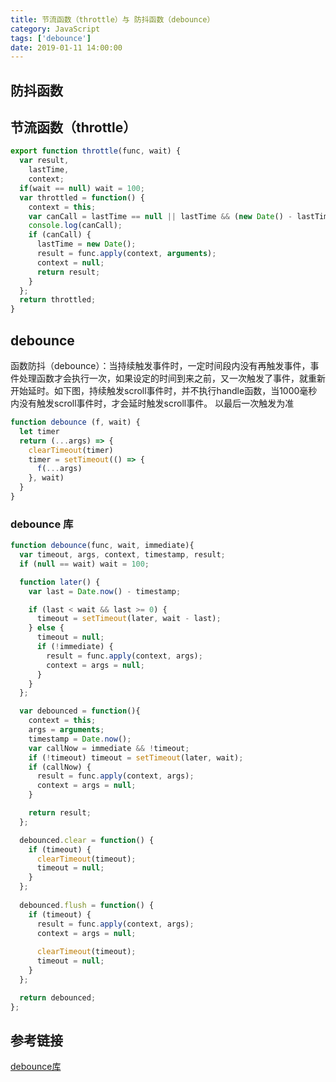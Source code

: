 ```yaml
---
title: 节流函数（throttle）与 防抖函数（debounce）
category: JavaScript
tags: ['debounce']
date: 2019-01-11 14:00:00
---
```


## 防抖函数

## 节流函数（throttle）

```js
export function throttle(func, wait) {
  var result,
    lastTime,
    context;
  if(wait == null) wait = 100;
  var throttled = function() {
    context = this;
    var canCall = lastTime == null || lastTime && (new Date() - lastTime >= wait);
    console.log(canCall);
    if (canCall) {
      lastTime = new Date();
      result = func.apply(context, arguments);
      context = null;
      return result;
    }
  };
  return throttled;
}
```
## debounce 
函数防抖（debounce）：当持续触发事件时，一定时间段内没有再触发事件，事件处理函数才会执行一次，如果设定的时间到来之前，又一次触发了事件，就重新开始延时。如下图，持续触发scroll事件时，并不执行handle函数，当1000毫秒内没有触发scroll事件时，才会延时触发scroll事件。
以最后一次触发为准
```ts
function debounce (f, wait) {
  let timer
  return (...args) => {
    clearTimeout(timer)
    timer = setTimeout(() => {
      f(...args)
    }, wait)
  }
}

```

### debounce 库

```js
function debounce(func, wait, immediate){
  var timeout, args, context, timestamp, result;
  if (null == wait) wait = 100;

  function later() {
    var last = Date.now() - timestamp;

    if (last < wait && last >= 0) {
      timeout = setTimeout(later, wait - last);
    } else {
      timeout = null;
      if (!immediate) {
        result = func.apply(context, args);
        context = args = null;
      }
    }
  };

  var debounced = function(){
    context = this;
    args = arguments;
    timestamp = Date.now();
    var callNow = immediate && !timeout;
    if (!timeout) timeout = setTimeout(later, wait);
    if (callNow) {
      result = func.apply(context, args);
      context = args = null;
    }

    return result;
  };

  debounced.clear = function() {
    if (timeout) {
      clearTimeout(timeout);
      timeout = null;
    }
  };
  
  debounced.flush = function() {
    if (timeout) {
      result = func.apply(context, args);
      context = args = null;
      
      clearTimeout(timeout);
      timeout = null;
    }
  };

  return debounced;
};
```

## 参考链接

[debounce库](https://github.com/component/debounce)
